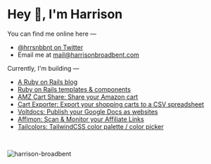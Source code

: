 # Hey 👋, I'm Harrison

You can find me online here —
- [@hrrsnbbnt on Twitter](https://twitter.com/hrrsnbbnt)
- Email me at mail@harrisonbroadbent.com

Currently, I'm building —
- [A Ruby on Rails blog](https://railsnotes.xyz)  
- [Ruby on Rails templates & components](https://railsnotesui.xyz)
- [AMZ Cart Share: Share your Amazon cart](https://amzcartshare.com)
- [Cart Exporter: Export your shopping carts to a CSV spreadsheet](https://cartexporter.com)
- [Voltdocs: Publish your Google Docs as websites](https://voltdocs.com)
- [Affimon: Scan & Monitor your Affiliate Links](https://affimon.com)
- [Tailcolors: TailwindCSS color palette / color picker](https://tailcolors.com)
  
<br/> 

<div align="center">
<p align="left"> <img src="https://komarev.com/ghpvc/?username=harrison-broadbent&label=Profile%20Views%20-%3E&color=ff811a&style=flat-square" alt="harrison-broadbent" /> </p>
</div>
